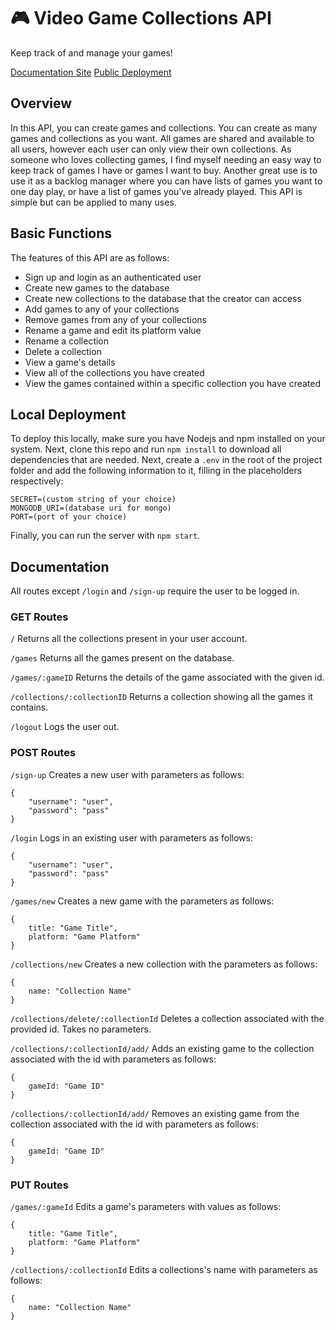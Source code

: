 # 🎮 Video Game Collections API

Keep track of and manage your games!

[Documentation Site](https://kou-kun42.github.io/Video-Game-Collections-API/)
[Public Deployment](https://video-game-collections-api.herokuapp.com/)

## Overview

In this API, you can create games and collections. You can create as many games and collections as you want. All games are shared and available to all users, however each user can only view their own collections. As someone who loves collecting games, I find myself needing an easy way to keep track of games I have or games I want to buy. Another great use is to use it as a backlog manager where you can have lists of games you want to one day play, or have a list of games you've already played. This API is simple but can be applied to many uses.

## Basic Functions

The features of this API are as follows:

- Sign up and login as an authenticated user
- Create new games to the database
- Create new collections to the database that the creator can access
- Add games to any of your collections
- Remove games from any of your collections
- Rename a game and edit its platform value
- Rename a collection
- Delete a collection
- View a game's details
- View all of the collections you have created
- View the games contained within a specific collection you have created

## Local Deployment

To deploy this locally, make sure you have Nodejs and npm installed on your system. Next, clone this repo and run `npm install` to download all dependencies that are needed. Next, create a `.env` in the root of the project folder and add the following information to it, filling in the placeholders respectively:

```.env
SECRET=(custom string of your choice)
MONGODB_URI=(database uri for mongo)
PORT=(port of your choice)
```

Finally, you can run the server with `npm start`.

## Documentation

All routes except `/login` and `/sign-up` require the user to be logged in.

### GET Routes

`/`
Returns all the collections present in your user account.

`/games`
Returns all the games present on the database.

`/games/:gameID`
Returns the details of the game associated with the given id.

`/collections/:collectionID`
Returns a collection showing all the games it contains.

`/logout`
Logs the user out.

### POST Routes

`/sign-up`
Creates a new user with parameters as follows:

```
{
    "username": "user",
    "password": "pass"
}
```

`/login`
Logs in an existing user with parameters as follows:

```
{
    "username": "user",
    "password": "pass"
}
```

`/games/new`
Creates a new game with the parameters as follows:

```
{
    title: "Game Title",
    platform: "Game Platform"
}
```

`/collections/new`
Creates a new collection with the parameters as follows:

```
{
    name: "Collection Name"
}
```

`/collections/delete/:collectionId`
Deletes a collection associated with the provided id. Takes no parameters.

`/collections/:collectionId/add/`
Adds an existing game to the collection associated with the id with parameters as follows:

```
{
    gameId: "Game ID"
}
```

`/collections/:collectionId/add/`
Removes an existing game from the collection associated with the id with parameters as follows:

```
{
    gameId: "Game ID"
}
```

### PUT Routes

`/games/:gameId`
Edits a game's parameters with values as follows:

```
{
    title: "Game Title",
    platform: "Game Platform"
}
```

`/collections/:collectionId`
Edits a collections's name with parameters as follows:

```
{
    name: "Collection Name"
}
```
